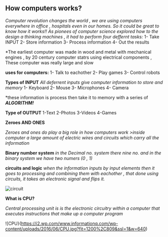 ## How computers works?

*Computer revolution changes the world , we are using computers everywhere in office , hospitals even in our homes. So it could be great to know how it works!!*
*As pionees of computer science</b> explored how to the design a thinking machines , it had to perform four deffernt tasks:*
1- Take INPUT
2- Store information
3- Process information
4- Out the results

*The earliest computer was made in wood and metal with mechanical engines , by 20 century computer statrs using electrical components , These computer was really large and slow

**uses for computers:**
1- Talk to eachother
2- Play games
3- Control robots

**Types of INPUT**
*All deferrent inputs give computer information to store and memory*
1- Keyboard
2- Mouse
3- Microphones
4- Camera
  
*these information is process then take it to memory with a series of ***ALGORITHM!***

**Type of OUTPUT**
1-Text
2-Photos
3-Videos
4-Games

**Zeroes AND ONES**

*Zeroes and ones do play a big role in how computers work >inside computer a large amount of electric wires and circuits which carry all the information*

**Binary number system**
*in the Decimal no. system there nine no. and in the binary system we have two numers (0 , 1)*

**circuits and logic**
*when the information inputs by input elements then it goes to processing and combining them with eachother , that done using circuits, it takes an electronic signal and flips it.*

![circuit](https://c8.alamy.com/comp/AKNFEX/digital-close-up-photograph-of-the-insides-of-a-computer-circuit-board-AKNFEX.jpg)

**What is CPU?**

*Central processing unit is is the electronic circuitry within a computer that executes instructions that make up a computer program*

![CPU}(https://i2.wp.com/www.informationq.com/wp-content/uploads/2016/06/CPU.jpg?fit=1200%2C809&ssl=1&w=640)
   
